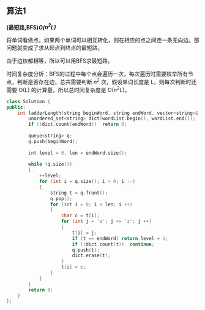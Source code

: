 ## 算法1

**(最短路,BFS)*O($n^2$L)***

将单词看做点，如果两个单词可以相互转化，则在相应的点之间连一条无向边。那问题就变成了求从起点到终点的最短路。

由于边权都相等，所以可以用BFS求最短路。

时间复杂度分析：BFS的过程中每个点会遍历一次，每次遍历时需要枚举所有节点，判断是否存在边，总共需要判断 $n^2$ 次，假设单词长度是 L，则每次判断时还需要 O(L) 的计算量，所以总时间复杂度是 O($n^2$L)。

```CPP
class Solution {
public:
    int ladderLength(string beginWord, string endWord, vector<string>& wordList) {
        unordered_set<string> dict(wordList.begin(), wordList.end());
        if (!dict.count(endWord))  return 0;
        
        queue<string> q;
        q.push(beginWord);
        
        int level = 0, len = endWord.size();
        
        while (q.size())
        {
            ++level;
            for (int i = q.size(); i > 0; i --)
            {
                string t = q.front();
                q.pop();
                for (int i = 0; i < len; i ++)
                {
                    char c = t[i];
                    for (int j = 'a'; j <= 'z'; j ++)
                    {
                        t[i] = j;
                        if (t == endWord) return level + 1;
                        if (!dict.count(t))  continue;
                        q.push(t);
                        dict.erase(t);
                    }
                    t[i] = c;
                }
            }
        }
        return 0;
    }
};
```